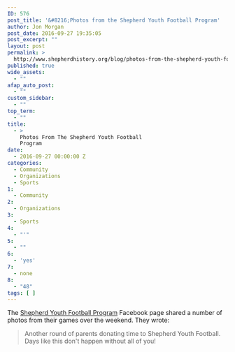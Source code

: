 ```yaml
---
ID: 576
post_title: '&#8216;Photos from the Shepherd Youth Football Program'
author: Jon Morgan
post_date: 2016-09-27 19:35:05
post_excerpt: ""
layout: post
permalink: >
  http://www.shepherdhistory.org/blog/photos-from-the-shepherd-youth-football-program/
published: true
wide_assets:
  - ""
afap_auto_post:
  - ""
custom_sidebar:
  - ""
top_term:
  - ""
title:
  - >
    Photos From The Shepherd Youth Football
    Program
date:
  - 2016-09-27 00:00:00 Z
categories:
  - Community
  - Organizations
  - Sports
1:
  - Community
2:
  - Organizations
3:
  - Sports
4:
  - "'"
5:
  - ""
6:
  - 'yes'
7:
  - none
8:
  - "48"
tags: [ ]
---
```

The <a href="http://www.shepherdhistory.org/business-directory/574/shepherd-youth-football-program">Shepherd Youth Football Program</a> Facebook page shared a number of photos from their games over the weekend. They wrote:

<blockquote>Another round of parents donating time to Shepherd Youth Football. Days like this don't happen without all of you!</blockquote>